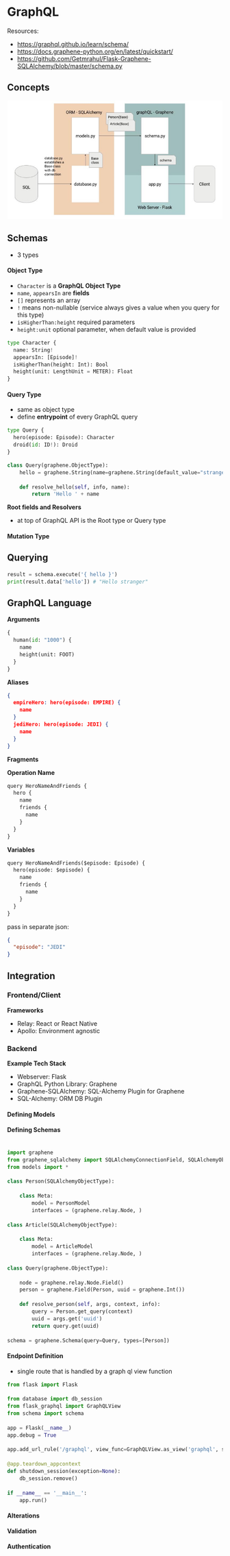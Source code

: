 # GraphQL




Resources:
- https://graphql.github.io/learn/schema/
- https://docs.graphene-python.org/en/latest/quickstart/
- https://github.com/Getmrahul/Flask-Graphene-SQLAlchemy/blob/master/schema.py

## Concepts



![from-db-to-client](img\from-db-to-client.jpeg)



## Schemas



- 3 types



#### Object Type

- `Character` is a **GraphQL Object Type**
- `name`, `appearsIn` are **fields**
- `[]` represents an array
- `!` means non-nullable (service always gives a value when you query for this type)
- `isHigherThan:height` required parameters
- `height:unit` optional parameter, when default value is provided

```python
type Character {
  name: String!
  appearsIn: [Episode]!
  isHigherThan(height: Int): Bool
  height(unit: LengthUnit = METER): Float
}
```



#### Query Type

- same as object type
- define **entrypoint** of every GraphQL query

```python
type Query {
  hero(episode: Episode): Character
  droid(id: ID!): Droid
}
```



```python
class Query(graphene.ObjectType):
    hello = graphene.String(name=graphene.String(default_value="stranger"))

    def resolve_hello(self, info, name):
        return 'Hello ' + name
```



**Root fields and Resolvers**

- at top of GraphQL API is the  Root type or Query type



#### Mutation Type









## Querying



```python
result = schema.execute('{ hello }')
print(result.data['hello']) # "Hello stranger"

```







## GraphQL Language



**Arguments**



```python
{
  human(id: "1000") {
    name
    height(unit: FOOT)
  }
}
```



**Aliases**

```json
{
  empireHero: hero(episode: EMPIRE) {
    name
  }
  jediHero: hero(episode: JEDI) {
    name
  }
}
```





**Fragments**





**Operation Name**

```python
query HeroNameAndFriends {
  hero {
    name
    friends {
      name
    }
  }
}
```





**Variables**

```python
query HeroNameAndFriends($episode: Episode) {
  hero(episode: $episode) {
    name
    friends {
      name
    }
  }
}
```

pass in separate json:

```json
{
  "episode": "JEDI"
}
```











## Integration



### Frontend/Client



**Frameworks**

- Relay: React or React Native
- Apollo: Environment agnostic







### Backend



**Example Tech Stack**

- Webserver: Flask
- GraphQL Python Library: Graphene
- Graphene-SQLAlchemy: SQL-Alchemy Plugin for Graphene
- SQL-Alchemy: ORM DB Plugin





#### Defining Models





#### Defining Schemas

```python

import graphene
from graphene_sqlalchemy import SQLAlchemyConnectionField, SQLAlchemyObjectType
from models import *

class Person(SQLAlchemyObjectType):

    class Meta:
        model = PersonModel
        interfaces = (graphene.relay.Node, )

class Article(SQLAlchemyObjectType):
  
    class Meta:
        model = ArticleModel
        interfaces = (graphene.relay.Node, )
        
class Query(graphene.ObjectType):
    
    node = graphene.relay.Node.Field()
    person = graphene.Field(Person, uuid = graphene.Int())
    
    def resolve_person(self, args, context, info):
        query = Person.get_query(context)
        uuid = args.get('uuid')
        return query.get(uuid)

schema = graphene.Schema(query=Query, types=[Person])

```





#### Endpoint Definition

- single route that is handled by a graph ql view function

```python
from flask import Flask

from database import db_session
from flask_graphql import GraphQLView
from schema import schema

app = Flask(__name__)
app.debug = True

app.add_url_rule('/graphql', view_func=GraphQLView.as_view('graphql', schema=schema, graphiql=True, context={'session': db_session}))

@app.teardown_appcontext
def shutdown_session(exception=None):
    db_session.remove()

if __name__ == '__main__':
	app.run()
```





#### Alterations





**Validation**





#### Authentication













